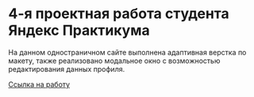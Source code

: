 # __4-я проектная работа студента Яндекс Практикума__

На данном одностраничном сайте выполнена адаптивная верстка по макету, также реализовано модальное окно с возможностью редактирования данных профиля.

[Ссылка на работу](https://nameless501.github.io/mesto/)